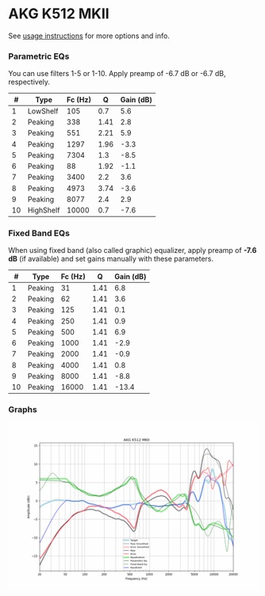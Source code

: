 # AKG K512 MKII
See [usage instructions](https://github.com/jaakkopasanen/AutoEq#usage) for more options and info.

### Parametric EQs
You can use filters 1-5 or 1-10. Apply preamp of -6.7 dB or -6.7 dB, respectively.

|   # | Type      |   Fc (Hz) |    Q |   Gain (dB) |
|-----|-----------|-----------|------|-------------|
|   1 | LowShelf  |       105 | 0.7  |         5.6 |
|   2 | Peaking   |       338 | 1.41 |         2.8 |
|   3 | Peaking   |       551 | 2.21 |         5.9 |
|   4 | Peaking   |      1297 | 1.96 |        -3.3 |
|   5 | Peaking   |      7304 | 1.3  |        -8.5 |
|   6 | Peaking   |        88 | 1.92 |        -1.1 |
|   7 | Peaking   |      3400 | 2.2  |         3.6 |
|   8 | Peaking   |      4973 | 3.74 |        -3.6 |
|   9 | Peaking   |      8077 | 2.4  |         2.9 |
|  10 | HighShelf |     10000 | 0.7  |        -7.6 |

### Fixed Band EQs
When using fixed band (also called graphic) equalizer, apply preamp of **-7.6 dB** (if available) and set gains manually with these parameters.

|   # | Type    |   Fc (Hz) |    Q |   Gain (dB) |
|-----|---------|-----------|------|-------------|
|   1 | Peaking |        31 | 1.41 |         6.8 |
|   2 | Peaking |        62 | 1.41 |         3.6 |
|   3 | Peaking |       125 | 1.41 |         0.1 |
|   4 | Peaking |       250 | 1.41 |         0.9 |
|   5 | Peaking |       500 | 1.41 |         6.9 |
|   6 | Peaking |      1000 | 1.41 |        -2.9 |
|   7 | Peaking |      2000 | 1.41 |        -0.9 |
|   8 | Peaking |      4000 | 1.41 |         0.8 |
|   9 | Peaking |      8000 | 1.41 |        -8.8 |
|  10 | Peaking |     16000 | 1.41 |       -13.4 |

### Graphs
![](./AKG%20K512%20MKII.png)
